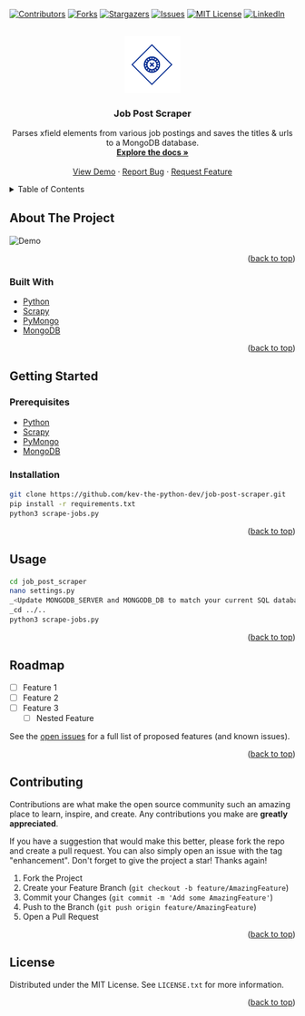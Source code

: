 <div id="top"></div>
<!--
*** Thanks for checking out the Best-README-Template. If you have a suggestion
*** that would make this better, please fork the repo and create a pull request
*** or simply open an issue with the tag "enhancement".
*** Don't forget to give the project a star!
*** Thanks again! Now go create something AMAZING! :D
-->



<!-- PROJECT SHIELDS -->
<!--
*** I'm using markdown "reference style" links for readability.
*** Reference links are enclosed in brackets [ ] instead of parentheses ( ).
*** See the bottom of this document for the declaration of the reference variables
*** for contributors-url, forks-url, etc. This is an optional, concise syntax you may use.
*** https://www.markdownguide.org/basic-syntax/#reference-style-links
-->
[![Contributors][contributors-shield]][contributors-url]
[![Forks][forks-shield]][forks-url]
[![Stargazers][stars-shield]][stars-url]
[![Issues][issues-shield]][issues-url]
[![MIT License][license-shield]][license-url]
[![LinkedIn][linkedin-shield]][linkedin-url]



<!-- PROJECT LOGO -->
<br />
<div align="center">
  <a href="https://github.com/kev-the-python-dev/job-post-scraper">
    <img src="https://raw.githubusercontent.com/kev-the-python-dev/job-post-scraper/main/logo_transparent.png" alt="Logo" width="100" height="100">
  </a>

<h3 align="center">Job Post Scraper</h3>

  <p align="center">
    Parses xfield elements from various job postings and saves the titles & urls to a MongoDB database. 
    <br />
    <a href="https://github.com/kev-the-python-dev/job-post-scraper"><strong>Explore the docs »</strong></a>
    <br />
    <br />
    <a href="https://github.com/kev-the-python-dev/job-post-scraper">View Demo</a>
    ·
    <a href="https://github.com/kev-the-python-dev/job-post-scraper/issues">Report Bug</a>
    ·
    <a href="https://github.com/kev-the-python-dev/job-post-scraper/issues">Request Feature</a>
  </p>
</div>



<!-- TABLE OF CONTENTS -->
<details>
  <summary>Table of Contents</summary>
  <ol>
    <li>
      <a href="#about-the-project">About The Project</a>
      <ul>
        <li><a href="#built-with">Built With</a></li>
      </ul>
    </li>
    <li>
      <a href="#getting-started">Getting Started</a>
      <ul>
        <li><a href="#prerequisites">Prerequisites</a></li>
        <li><a href="#installation">Installation</a></li>
      </ul>
    </li>
    <li><a href="#usage">Usage</a></li>
    <li><a href="#roadmap">Roadmap</a></li>
    <li><a href="#contributing">Contributing</a></li>
    <li><a href="#license">License</a></li>
    <li><a href="#contact">Contact</a></li>
    <li><a href="#acknowledgments">Acknowledgments</a></li>
  </ol>
</details>



<!-- ABOUT THE PROJECT -->
## About The Project

<img src="https://i.imgur.com/ylyQZmq.gif" alt="Demo" align="center" width="700" height="400">


<p align="right">(<a href="#top">back to top</a>)</p>



### Built With

* [Python](https://www.python.org/)
* [Scrapy](https://scrapy.org/)
* [PyMongo](https://pymongo.readthedocs.io/en/stable/)
* [MongoDB](https://www.mongodb.com/)

<p align="right">(<a href="#top">back to top</a>)</p>



<!-- GETTING STARTED -->
## Getting Started



### Prerequisites

* [Python](https://www.python.org/)
* [Scrapy](https://scrapy.org/)
* [PyMongo](https://pymongo.readthedocs.io/en/stable/)
* [MongoDB](https://www.mongodb.com/)

### Installation
```sh
git clone https://github.com/kev-the-python-dev/job-post-scraper.git
pip install -r requirements.txt
python3 scrape-jobs.py
```
<p align="right">(<a href="#top">back to top</a>)</p>



<!-- USAGE EXAMPLES -->
## Usage
```sh
cd job_post_scraper
nano settings.py
_<Update MONGODB_SERVER and MONGODB_DB to match your current SQL database URL and Collection name>
_cd ../..
python3 scrape-jobs.py
```
<p align="right">(<a href="#top">back to top</a>)</p>



<!-- ROADMAP -->
## Roadmap

- [ ] Feature 1
- [ ] Feature 2
- [ ] Feature 3
    - [ ] Nested Feature

See the [open issues](https://github.com/kev-the-python-dev/job-post-scraper/issues) for a full list of proposed features (and known issues).

<p align="right">(<a href="#top">back to top</a>)</p>



<!-- CONTRIBUTING -->
## Contributing

Contributions are what make the open source community such an amazing place to learn, inspire, and create. Any contributions you make are **greatly appreciated**.

If you have a suggestion that would make this better, please fork the repo and create a pull request. You can also simply open an issue with the tag "enhancement".
Don't forget to give the project a star! Thanks again!

1. Fork the Project
2. Create your Feature Branch (`git checkout -b feature/AmazingFeature`)
3. Commit your Changes (`git commit -m 'Add some AmazingFeature'`)
4. Push to the Branch (`git push origin feature/AmazingFeature`)
5. Open a Pull Request

<p align="right">(<a href="#top">back to top</a>)</p>



<!-- LICENSE -->
## License

Distributed under the MIT License. See `LICENSE.txt` for more information.

<p align="right">(<a href="#top">back to top</a>)</p>



<!-- MARKDOWN LINKS & IMAGES -->
<!-- https://www.markdownguide.org/basic-syntax/#reference-style-links -->
[contributors-shield]: https://img.shields.io/github/contributors/kev-the-python-dev/job-post-scraper.svg?style=for-the-badge
[contributors-url]: https://github.com/kev-the-python-dev/job-post-scraper/graphs/contributors
[forks-shield]: https://img.shields.io/github/forks/kev-the-python-dev/job-post-scraper.svg?style=for-the-badge
[forks-url]: https://github.com/kev-the-python-dev/job-post-scraper/network/members
[stars-shield]: https://img.shields.io/github/stars/kev-the-python-dev/job-post-scraper.svg?style=for-the-badge
[stars-url]: https://github.com/kev-the-python-dev/job-post-scraper/stargazers
[issues-shield]: https://img.shields.io/github/issues/kev-the-python-dev/job-post-scraper.svg?style=for-the-badge
[issues-url]: https://github.com/kev-the-python-dev/job-post-scraper/issues
[license-shield]: https://img.shields.io/github/license/kev-the-python-dev/job-post-scraper.svg?style=for-the-badge
[license-url]: https://github.com/kev-the-python-dev/job-post-scraper/blob/master/LICENSE.txt
[linkedin-shield]: https://img.shields.io/badge/-LinkedIn-black.svg?style=for-the-badge&logo=linkedin&colorB=555
[linkedin-url]: https://linkedin.com/in/kev-the-python-dev
[product-screenshot]: https://i.imgur.com/ylyQZmq.gif
